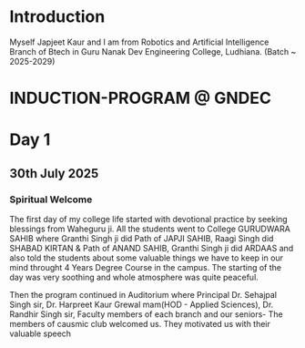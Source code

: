 # Introduction
Myself Japjeet Kaur and I am from Robotics and Artificial Intelligence Branch of Btech in Guru Nanak Dev Engineering College, Ludhiana. (Batch ~ 2025-2029)

# INDUCTION-PROGRAM @ GNDEC
# Day 1
## 30th July 2025

### Spiritual Welcome
The first day of my college life started with devotional practice by seeking blessings from Waheguru ji. All the students went to College GURUDWARA SAHIB where Granthi Singh ji did Path of JAPJI SAHIB, Raagi Singh did SHABAD KIRTAN & Path of ANAND SAHIB, Granthi Singh ji did ARDAAS and also told the students about some valuable things we have to keep in our mind throught 4 Years Degree Course in the campus.
The starting of the day was very soothing and whole atmosphere was quite peaceful.

Then the program continued in Auditorium where Principal Dr. Sehajpal Singh sir, Dr. Harpreet Kaur Grewal mam(HOD - Applied Sciences), Dr. Randhir Singh sir, Faculty members of each branch and our seniors- The members of causmic club welcomed us. They motivated us with their valuable speech 


